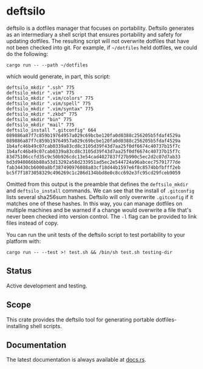 deftsilo
========

deftsilo is a dotfiles manager that focuses on portability.  Deftsilo generates as an intermediary a shell script that
ensures portability and safety for updating dotfiles.  The resulting script will not overwrite dotfiles that have not
been checked into git.  For example, if `~/dotfiles` held dotfiles, we could do the following:

```console
cargo run -- --path ~/dotfiles
```

which would generate, in part, this script:

```console
deftsilo_mkdir ".ssh" 775
deftsilo_mkdir ".vim" 775
deftsilo_mkdir ".vim/colors" 775
deftsilo_mkdir ".vim/spell" 775
deftsilo_mkdir ".vim/syntax" 775
deftsilo_mkdir ".zkbd" 775
deftsilo_mkdir "bin" 775
deftsilo_mkdir "mail" 775
deftsilo_install ".gitconfig" 664 089886a87f7c859b19764957a029c69bcbe120fa0d0388c256205b5fdaf4529a 089886a87f7c859b19764957a029c69bcbe120fa0d0388c256205b5fdaf4529a 1b4afc46b49c07cab0339a83cd8c3105d39f43d7aa25f0df6674c40737b15f7c 1b4afc46b49c07cab0339a83cd8c3105d39f43d7aa25f0df6674c40737b15f7c 83d75106ccfd35c9c50b926cdc13e54cad4027837f27b990c5ec2d2c07d7ab33 bd3d940866bb88a53d13292a58d233951ad5ec2e544724a96abcec75791777de fab34430cb6000a8bf387490976088a83cf18d44b1597e6f8c8574bbfbfff2eb bc5f7f1873058329c496269c1c286d134bbd8e0c8cc692e3fc95cd29fceb9059
```

Omitted from this output is the preamble that defines the `deftsilo_mkdir` and `deftsilo_install` commands.  We can see
that the install of `.gitconfig` lists several sha256sum hashes.  Deftsilo will only overwrite `.gitconfig` if it
matches one of these hashes.  In this way, you can manage dotfiles on multiple machines and be warned if a change would
overwrite a file that's never been checked into version control.  The `-l` flag can be provided to link files instead of
copy.

You can run the unit tests of the deftsilo script to test portability to your platform with:

```console
cargo run -- --test >! test.sh && /bin/sh test.sh testing-dir
```

Status
------

Active development and testing.

Scope
-----

This crate provides the deftsilo tool for generating portable dotfiles-installing shell scripts.

Documentation
-------------

The latest documentation is always available at [docs.rs](https://docs.rs/deftsilo/latest/deftsilo/).
